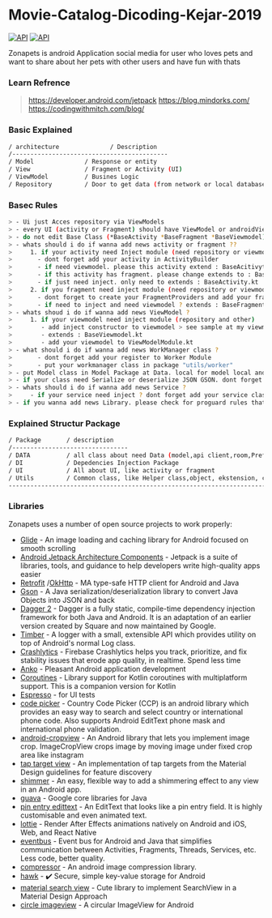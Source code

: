 # Movie-Catalog-Dicoding-Kejar-2019
[![API](https://img.shields.io/badge/platform-Android-green.svg?style=flat)](https://developer.android.com/index.html)
[![API](https://img.shields.io/badge/API-19%2B-brightgreen.svg?style=flat)](https://developer.android.com/index.html) 

Zonapets is android Application social media for user who loves pets and want to share about her pets with other users and have fun with thats


### Learn Refrence
> https://developer.android.com/jetpack
> https://blog.mindorks.com/
> https://codingwithmitch.com/blog/


### Basic Explained
```sh
/ architecture              / Description
/-------------------------------------------
/ Model              / Response or entity
/ View               / Fragment or Activity (UI)
/ ViewModel          / Busines Logic
/ Repository         / Door to get data (from network or local database or prefrence)
```

### Basec Rules
```sh
> - Ui just Acces repository via ViewModels
> - every UI (activity or Fragment) should have ViewModel or androidViewmodel
> - do not edit Base Class (*BaseActivity *BaseFragment *BaseViewmodel)
> - whats should i do if wanna add news activity or fragment ??
>     1. if your activity need Inject module (need repository or viewmodel) 
>       - dont forget add your activity in ActivityBuilder
>       - if need viewmodel. please this activity extend : BaseAcitivytyViewModel.kt
>       - if this activity has fragment. please change extends to : BaseActivityhasFragment.kt
>       - if just need inject. only need to extends : BaseActivity.kt
>     2. if you fragment need inject module (need repository or viewmodel use network request)
>       - dont forget to create your FragmentProviders and add your fragment providers to Youractivity module in ActivityBuilder.kt
>       - if need to inject and need viewmodel ? extends : BaseFragment.kt
> - whats shoud i do if wanna add news ViewModel ?
>     1. if your viewmodel need inject module (repository and other)
>        - add inject constructor to viewmodel > see sample at my viewmodel
>        - extends : BaseViewmodel.kt
>        - add your viewmodel to ViewModelModule.kt 
> - what should i do if wanna add news WorkManager class ?
>       - dont forget add your register to Worker Module 
>       - put your workmanager class in package "utils/worker"
> - put Model class in Model Package at Data. local for model local and network for model response   
> - if your class need Serialize or deserialize JSON GSON. dont forget add keep your class in proguard-Rules.pro
> - whats should i do if wanna add news Service ? 
>     - if your service need inject ? dont forget add your service class in ServiceBuilder.kt
> - if you wanna add news Library. please check for proguard rules that library and dont forger to Proguard-rules.pro    
```

### Explained Structur Package

```sh
/ Package       / description
/--------------------------------
/ DATA          / all class about need Data (model,api client,room,Prefrence helper,dll
/ DI            / Depedencies Injection Package
/ UI            / All about UI, like activity or fragment
/ Utils         / Common class, like Helper class,object, ekstension, custom class and more
----------------------------------------------------------------------------------------------
```
                      
### Libraries

Zonapets uses a number of open source projects to work properly:

* [Glide] - An image loading and caching library for Android focused on smooth scrolling 
* [Android Jetpack Architecture Components] - Jetpack is a suite of libraries, tools, and guidance to help developers write high-quality apps easier
* [Retrofit] /[OkHttp] - MA type-safe HTTP client for Android and Java
* [Gson] - A Java serialization/deserialization library to convert Java Objects into JSON and back
* [Dagger 2] - Dagger is a fully static, compile-time dependency injection framework for both Java and Android. It is an adaptation of an earlier version created by Square and now maintained by Google.
* [Timber] - A logger with a small, extensible API which provides utility on top of Android's normal Log class.
* [Crashlytics] - Firebase Crashlytics helps you track, prioritize, and fix stability issues that erode app quality, in realtime. Spend less time 
* [Anko] - Pleasant Android application development
* [Coroutines] - Library support for Kotlin coroutines with multiplatform support. This is a companion version for Kotlin
* [Espresso] - for UI tests
* [code picker] - Country Code Picker (CCP) is an android library which provides an easy way to search and select country or international phone code. Also supports Android EditText phone mask and international phone validation.
* [android-cropview] - An Android library that lets you implement image crop. ImageCropView crops image by moving image under fixed crop area like instagram
* [tap target view] - An implementation of tap targets from the Material Design guidelines for feature discovery
* [shimmer] - An easy, flexible way to add a shimmering effect to any view in an Android app. 
* [guava] - Google core libraries for Java
* [pin entry edittext] - An EditText that looks like a pin entry field. It is highly customisable and even animated text.
* [lottie] - Render After Effects animations natively on Android and iOS, Web, and React Native 
* [eventbus] - Event bus for Android and Java that simplifies communication between Activities, Fragments, Threads, Services, etc. Less code, better quality. 
* [compressor] - An android image compression library.
* [hawk] - ✔️ Secure, simple key-value storage for Android
* [material search view] - Cute library to implement SearchView in a Material Design Approach 
* [circle imageview] - A circular ImageView for Android



[//]: # (These are reference links used in the body of this note and get stripped out when the markdown processor does its job. There is no need to format nicely because it shouldn't be seen. Thanks SO - http://stackoverflow.com/questions/4823468/store-comments-in-markdown-syntax)




  
   [Android Jetpack Architecture Components]: <https://developer.android.com/topic/libraries/architecture>
   [Retrofit]: <https://square.github.io/retrofit/>
   [OkHttp]: <https://square.github.io/okhttp/>
   [Gson]: <https://github.com/google/gson>
   [Dagger 2]: <https://dagger.dev//>
   [Timber]: <https://github.com/JakeWharton/timber>
   [Crashlytics]: <https://firebase.google.com/products/crashlytics?utm_source=crashlytics_marketing&utm_medium=redirect&utm_campaign=crashlytics_redirect>
   [Glide]: <https://github.com/bumptech/glide>
   [Anko]: <https://github.com/Kotlin/anko>
   [Coroutines]: <https://github.com/Kotlin/kotlinx.coroutines>
   [Espresso]: <https://github.com/googlesamples/android-testing>
   [code picker]: <https://github.com/hbb20/CountryCodePickerProject>
   [android-cropview]: <https://github.com/naver/android-imagecropview>
   [tap target view]: <https://github.com/KeepSafe/TapTargetView>
   [shimmer]: <https://github.com/facebook/shimmer-android>
   [guava]: <https://github.com/google/guava>
   [pin entry edittext]: <https://github.com/alphamu/PinEntryEditText>
   [lottie]: <https://github.com/airbnb/lottie-android>
   [eventbus]: <https://github.com/greenrobot/EventBus>
  [compressor]: <https://github.com/zetbaitsu/Compressor>
  [hawk]: <https://github.com/orhanobut/hawk>
  [material search view]: <https://github.com/MiguelCatalan/MaterialSearchView>
  [circle imageview]: <https://github.com/hdodenhof/CircleImageView>
  [107 Company]:<http://107.co.id/>

   [PlDb]: <https://github.com/joemccann/dillinger/tree/master/plugins/dropbox/README.md>
   [PlGh]: <https://github.com/joemccann/dillinger/tree/master/plugins/github/README.md>
   [PlGd]: <https://github.com/joemccann/dillinger/tree/master/plugins/googledrive/README.md>
   [PlOd]: <https://github.com/joemccann/dillinger/tree/master/plugins/onedrive/README.md>
   [PlMe]: <https://github.com/joemccann/dillinger/tree/master/plugins/medium/README.md>
   [PlGa]: <https://github.com/RahulHP/dillinger/blob/master/plugins/googleanalytics/README.md>

